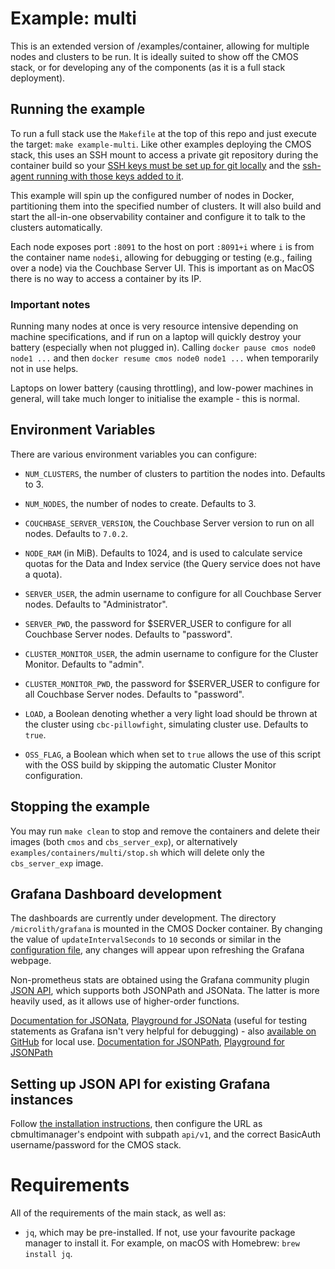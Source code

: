 # Example: multi #

This is an extended version of /examples/container, allowing for multiple nodes and clusters to be run. It is ideally suited to show off the CMOS stack, or for developing any of the components (as it is a full stack deployment).

## Running the example ##

To run a full stack use the `Makefile` at the top of this repo and just execute the target: `make example-multi`. Like other examples deploying the CMOS stack, this uses an SSH mount to access a private git repository during the container build so your [SSH keys must be set up for git locally](https://docs.github.com/en/authentication/connecting-to-github-with-ssh/generating-a-new-ssh-key-and-adding-it-to-the-ssh-agent) and the [ssh-agent running with those keys added to it](https://docs.github.com/en/authentication/connecting-to-github-with-ssh/generating-a-new-ssh-key-and-adding-it-to-the-ssh-agent#adding-your-ssh-key-to-the-ssh-agent).

This example will spin up the configured number of nodes in Docker, partitioning them into the specified number of clusters. It will also build and start the all-in-one observability container and configure it to talk to the clusters automatically.

Each node exposes port `:8091` to the host on port `:8091+i` where `i` is from the container name `node$i`, allowing for debugging or testing (e.g., failing over a node) via the Couchbase Server UI. This is important as on MacOS there is no way to access a container by its IP.

### Important notes ###
Running many nodes at once is very resource intensive depending on machine specifications, and if run on a laptop will quickly destroy your battery (especially when not plugged in). Calling `docker pause cmos node0 node1 ...` and then `docker resume cmos node0 node1 ...` when temporarily not in use helps.

Laptops on lower battery (causing throttling), and low-power machines in general, will take much longer to initialise the example - this is normal. 

## Environment Variables ##

There are various environment variables you can configure:
- `NUM_CLUSTERS`, the number of clusters to partition the nodes into. Defaults to 3.
- `NUM_NODES`, the number of nodes to create. Defaults to 3.

- `COUCHBASE_SERVER_VERSION`, the Couchbase Server version to run on all nodes. Defaults to `7.0.2`.
- `NODE_RAM` (in MiB). Defaults to 1024, and is used to calculate service quotas for the Data and Index service (the Query service does not have a quota).

- `SERVER_USER`, the admin username to configure for all Couchbase Server nodes. Defaults to "Administrator".
- `SERVER_PWD`, the password for $SERVER_USER to configure for all Couchbase Server nodes. Defaults to "password".

- `CLUSTER_MONITOR_USER`, the admin username to configure for the Cluster Monitor. Defaults to "admin".
- `CLUSTER_MONITOR_PWD`, the password for $SERVER_USER to configure for all Couchbase Server nodes. Defaults to "password".

- `LOAD`, a Boolean denoting whether a very light load should be thrown at the cluster using `cbc-pillowfight`, simulating cluster use. Defaults to `true`.

- `OSS_FLAG`, a Boolean which when set to `true` allows the use of this script with the OSS build by skipping the automatic Cluster Monitor configuration.

## Stopping the example ##

You may run `make clean` to stop and remove the containers and delete their images (both `cmos` and `cbs_server_exp`), or alternatively `examples/containers/multi/stop.sh` which will delete only the `cbs_server_exp` image.

## Grafana Dashboard development ##

The dashboards are currently under development. The directory `/microlith/grafana` is mounted in the CMOS Docker container. By changing the value of `updateIntervalSeconds` to `10` seconds or similar in the [configuration file](microlith/grafana/provisioning/dashboards/dashboard.yml), any changes will appear upon refreshing the Grafana webpage.

Non-prometheus stats are obtained using the Grafana community plugin [JSON API](https://grafana.com/grafana/plugins/marcusolsson-json-datasource/), which supports both JSONPath and JSONata. The latter is more heavily used, as it allows use of higher-order functions.

[Documentation for JSONata](https://docs.jsonata.org/overview), [Playground for JSONata](https://try.jsonata.org/) (useful for testing statements as Grafana isn't very helpful for debugging) - also [available on GitHub](https://github.com/jsonata-js/jsonata-exerciser) for local use.
[Documentation for JSONPath](https://goessner.net/articles/JsonPath/), [Playground for JSONPath](http://jsonpath.com/)

## Setting up JSON API for existing Grafana instances ##

Follow [the installation instructions](https://grafana.com/grafana/plugins/marcusolsson-json-datasource/?tab=installation), then configure the URL as cbmultimanager's endpoint with subpath `api/v1`, and the correct BasicAuth username/password for the CMOS stack.

# Requirements #

All of the requirements of the main stack, as well as:
- `jq`, which may be pre-installed. If not, use your favourite package manager to install it. For example, on macOS with Homebrew: `brew install jq`.
